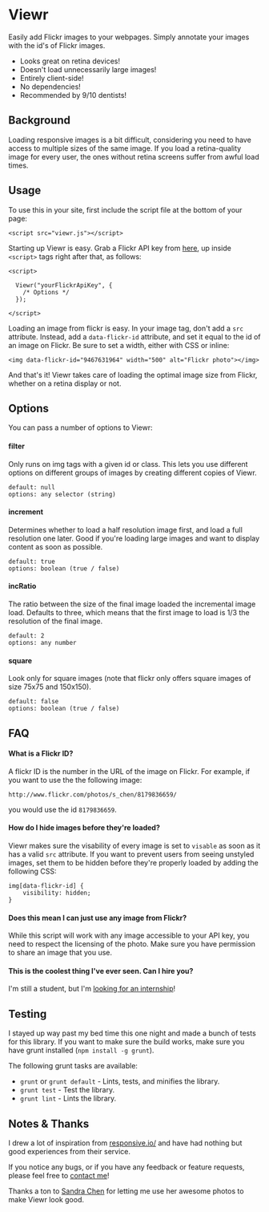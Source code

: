 Viewr
=====

Easily add Flickr images to your webpages. 
Simply annotate your images with the id's of Flickr images.

 * Looks great on retina devices!
 * Doesn't load unnecessarily large images! 
 * Entirely client-side!
 * No dependencies!
 * Recommended by 9/10 dentists!


Background
----------

Loading responsive images is a bit difficult, considering you need to have access to multiple
sizes of the same image. If you load a retina-quality image for every user, the ones without 
retina screens suffer from awful load times. 

Usage
-----

To use this in your site, first include the script file at the bottom of your page:

    <script src="viewr.js"></script>

Starting up Viewr is easy. Grab a Flickr API key from [here][4], up inside ```<script>``` tags right after that, as follows: 
    
    <script>
    
      Viewr("yourFlickrApiKey", {
        /* Options */  
      });
    
    </script>


Loading an image from flickr is easy. In your image tag, don't add a ```src``` attribute. 
Instead, add a  ```data-flickr-id``` attribute, and set it equal to the id of an image on Flickr. 
Be sure to set a width, either with CSS or inline:

    <img data-flickr-id="9467631964" width="500" alt="Flickr photo"></img>

And that's it! Viewr takes care of loading the optimal image size from Flickr, whether on a retina display or not.


Options
-------

You can pass a number of options to Viewr:

#### filter ####
Only runs on img tags with a given id or class. This lets you use different
options on different groups of images by creating different copies of Viewr.

    default: null
    options: any selector (string)

#### increment ####
Determines whether to load a half resolution image first, and load a full resolution one later.
Good if you're loading large images and want to display content as soon as possible.
    
    default: true
    options: boolean (true / false)

#### incRatio ####
The ratio between the size of the final image loaded the incremental image load. 
Defaults to three, which means that the first image to load is 1/3 the resolution of the final image. 

    default: 2 
    options: any number

#### square ####
Look only for square images (note that flickr only offers square images of size 75x75 and 150x150).

    default: false
    options: boolean (true / false)


FAQ
-----

#### What is a Flickr ID? ####

A flickr ID is the number in the URL of the image on Flickr. For example, if you want to use the the following image:

    http://www.flickr.com/photos/s_chen/8179836659/

you would use the id ```8179836659```.


#### How do I hide images before they're loaded? ####

Viewr makes sure the visability of every image is set to ```visable``` as soon as it has a valid ```src```
attribute. If you want to prevent users from seeing unstyled images, set them to be hidden before they're 
properly loaded by adding the following CSS:

    img[data-flickr-id] {
        visibility: hidden;
    }

#### Does this mean I can just use any image from Flickr? ####

While this script will work with any image accessible to your API key, you need to respect the licensing of
the photo. Make sure you have permission to share an image that you use. 


#### This is the coolest thing I've ever seen. Can I hire you? ####

I'm still a student, but I'm [looking for an internship][2]! 



Testing
------

I stayed up way past my bed time this one night and made a bunch of tests for this library. 
If you want to make sure the build works, make sure you have grunt installed (```npm install -g grunt```).

The following grunt tasks are available: 

 * ```grunt``` or ```grunt default``` - Lints, tests, and minifies the library.
 * ```grunt test``` - Test the library.
 * ```grunt lint``` - Lints the library.

Notes & Thanks
--------------

I drew a lot of inspiration from [responsive.io/][1] and have had nothing but good experiences from 
their service. 

If you notice any bugs, or if you have any feedback or feature requests, please feel free to [contact me][2]!

Thanks a ton to [Sandra Chen][3] for letting me use her awesome photos to make Viewr look good. 



[1]: https://responsive.io/
[2]: http://technoheads.org/about/
[3]: http://www.sandra-chen.com/
[4]: http://www.flickr.com/services/api/misc.api_keys.html
